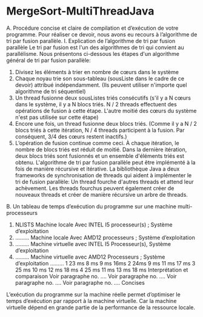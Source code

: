 # MergeSort-MultiThreadJava



A.	Procédure concise et claire de compilation et d’exécution de votre programme. 
Pour réaliser ce devoir, nous avons eu recours à l’algorithme de tri par fusion parallèle.
I.	Explication de l’algorithme de tri par fusion parallèle
Le tri par fusion est l'un des algorithmes de tri qui convient au parallélisme. Nous présentons ci-dessous les étapes d'un algorithme général de tri par fusion parallèle:
1.	Divisez les éléments à trier en nombre de cœurs dans le système
2.	Chaque noyau trie son sous-tableau (sousListe dans le cadre de ce devoir) attribué indépendamment. (Ils peuvent utiliser n'importe quel algorithme de tri séquentiel)
3.	Un thread fusionne deux sousListes triés consécutifs (s'il y a N cœurs dans le système, il y a N blocs triés. N / 2 threads effectuent des opérations de fusion à cette étape. L'autre moitié des cœurs du système n'est pas utilisée sur cette étape)
4.	Encore une fois, un thread fusionne deux blocs triés. (Comme il y a N / 2 blocs triés à cette itération, N / 4 threads participent à la fusion. Par conséquent, 3/4 des cœurs restent inactifs.)
5.	L’opération de fusion continue comme ceci. À chaque itération, le nombre de blocs triés est réduit de moitié. Dans la dernière itération, deux blocs triés sont fusionnés et un ensemble d'éléments triés est obtenu.
L'algorithme de tri par fusion parallèle peut être implémenté à la fois de manière récursive et itérative. La bibliothèque Java a deux frameworks de synchronisation de threads qui aident à implémenter le tri de fusion parallèle:
Un thread fourche d'autres threads et attend leur achèvement. Les threads fourchus peuvent également créer de nouveaux threads et créer de manière récursive un arbre de threads.


B.	Un tableau de temps d’exécution du programme sur une machine multi-processeurs 

1. NLISTS	Machine locale Avec INTEL I5
processeur(s) ; Système 
d’exploitation 
2. ……… 	Machine locale Avec AMD12
processeurs ; Système 
d’exploitation 
3. ……… 	Machine 
virtuelle avec 
INTEL I5
Processeur(s), Système 
d’exploitation 
4. ……… 	Machine 
virtuelle avec 
AMD12
Processeurs ; Système 
d’exploitation 
……… 
1 	 23 ms	  8 ms	  9 ms	  16ms
2 	  24ms	  9 ms	  11 ms	  17 ms
3 	  25 ms	  10 ms	  12 ms	 18 ms
4 	  25 ms	  11 ms	 13 ms	  18 ms
Interprétation et comparaison	Voir paragraphe no. 
…. 	Voir paragraphe no. 
…. 	Voir paragraphe no. 
…. 	Voir paragraphe no. 
…. 
Concises				
 
L’exécution du programme sur la machine réelle permet d’optimiser le temps d’exécution par rapport à la machine virtuelle. Car la machine virtuelle dépend en grande partie de la performance de la ressource locale. 
